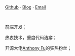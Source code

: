 <p>
  <a href="https://github.com/ly980408/" target="_blank">Github</a> ·
  <a href="https://ly980408.github.io/" target="_blank">Blog</a> ·
  <a href="mailto:282568728@qq.com" target="_blank">Email</a>
</p>
<br>
<p>前端开发；</p>
<p>热衷技术，重度代码洁癖；</p>
<p>开源大佬<a href="https://antfu.me/" target="_blank">Anthony Fu</a>的狂热粉丝；</p>
